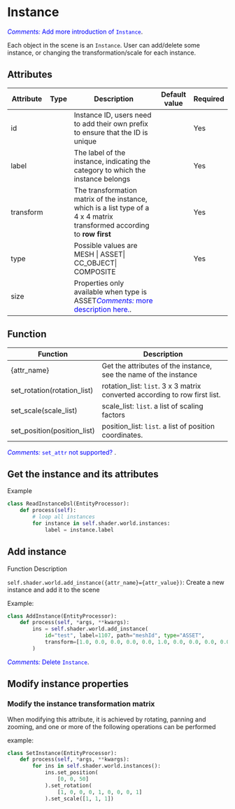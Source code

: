 # Instance

<span style="color:blue">*Comments:* Add more introduction of `Instance`</span>.

Each object in the scene is an `Instance`. User can add/delete some instance, or changing the transformation/scale for each instance.

## Attributes
| Attribute |Type| Description | Default value | Required |
| --------- |- | -| ------ | -------- |
| id || Instance ID, users need to add their own prefix to ensure that the ID is unique | | Yes |
| label || The label of the instance, indicating the category to which the instance belongs | | Yes |
| transform || The transformation matrix of the instance, which is a list type of a 4 x 4 matrix transformed according to **row first** | | Yes |
| type || Possible values are MESH \| ASSET\| CC_OBJECT\| COMPOSITE | | Yes |
|size||Properties only available when type is ASSET<span style="color:blue">*Comments:* more description here.</span>.|||

## Function
|Function   |Description    |
|---    |---    |
|{attr_name}|Get the attributes of the instance, see the name of the instance|
|set_rotation(rotation_list)|rotation_list: `list`. 3 x 3 matrix converted according to row first list.|
|set_scale(scale_list)|scale_list: `list`. a list of scaling factors|
|set_position(position_list)|position_list: `list`. a list of position coordinates.|


<span style="color:blue">*Comments:* `set_attr` not supported? </span>.

## Get the instance and its attributes
<!-- Function Description
* ```self.shader.world.instances```: Get a list of instances of the scene
* ```instance.{attr_name}```: Get the attributes of the instance, see the name of the instance attribute: [Instance](../dsl/instance.md) -->

Example
```python
class ReadInstanceDsl(EntityProcessor):
    def process(self):
        # loop all instances
        for instance in self.shader.world.instances:
            label = instance.label
```

## Add instance
Function Description

```self.shader.world.add_instance({attr_name}={attr_value})```: Create a new instance and add it to the scene

Example:

```python
class AddInstance(EntityProcessor):
    def process(self, *args, **kwargs):
        ins = self.shader.world.add_instance(
            id="test", label=1107, path="meshId", type="ASSET",
            transform=[1.0, 0.0, 0.0, 0.0, 0.0, 1.0, 0.0, 0.0, 0.0, 0.0, 1.0, 0.0, 0.0, 0.0, 0.0, 1.0]
        )
```


<span style="color:blue">*Comments:* Delete `Instance`</span>.
## Modify instance properties
### Modify the instance transformation matrix
When modifying this attribute, it is achieved by rotating, panning and zooming, and one or more of the following operations can be performed
<!-- #### Rotation example -->
<!-- `instance.set_rotation(rotation_list)` -->
<!-- *rotation_list: 3 x 3 matrix converted according to **row first** list* -->

<!-- #### Scaling example -->
<!-- `instance.set_scale(scale_list)` -->
<!-- *scale_list: a list of scaling factors* -->

<!-- #### Translation example -->
<!-- `instance.set_position(position_list)` -->
<!-- *position_list: a list of position coordinates* -->

example:
```python
class SetInstance(EntityProcessor):
    def process(self, *args, **kwargs):
        for ins in self.shader.world.instances():
            ins.set_position(
                [0, 0, 50]
            ).set_rotation(
                [1, 0, 0, 0, 1, 0, 0, 0, 1]
            ).set_scale([1, 1, 1])

```
